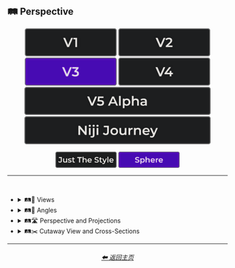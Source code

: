 <h2>🛤️ Perspective</h2>

<div align="center">

[<img src="/Images/Repo_Parts/Buttons/Version_Buttons/button_version_V1_inactive.webp?raw=true" alt="MidJourney V1" height="64" />](/Pages/MJ_V1/Style_Pages/Sphere/Perspective.md)
[<img src="/Images/Repo_Parts/Buttons/Version_Buttons/button_version_V2_inactive.webp?raw=true" alt="MidJourney V2" height="64" />](/Pages/MJ_V2/Style_Pages/Sphere/Perspective.md)
[<img src="/Images/Repo_Parts/Buttons/Version_Buttons/button_version_V3_active.webp?raw=true" alt="MidJourney V3" height="64" />](/Pages/MJ_V3/Style_Pages/Sphere/Perspective.md)
[<img src="/Images/Repo_Parts/Buttons/Version_Buttons/button_version_V4_inactive.webp?raw=true" alt="MidJourney V4" height="64" />](/Pages/MJ_V4/Style_Pages/Just_The_Style/Perspective.md)
<br>
[<img src="/Images/Repo_Parts/Buttons/Version_Buttons/button_version_V5_Alpha_inactive_half.webp?raw=true" alt="MidJourney V5" height="64" />](/Pages/MJ_V5/Style_Pages/Just_The_Style/Perspective.md)
[<img src="/Images/Repo_Parts/Buttons/Version_Buttons/button_version_niji_inactive_half.webp?raw=true" alt="Niji Journey" height="64" />](/Pages/Niji_Journey/Style_Pages/Perspective.md)

[<img src="/Images/Repo_Parts/Buttons/Image_Type_Buttons/button_just_the_style_inactive.webp?raw=true" alt="Just The Style" width="140.5" />](/Pages/MJ_V3/Style_Pages/Just_The_Style/Perspective.md)
[<img src="/Images/Repo_Parts/Buttons/Image_Type_Buttons/button_sphere_active.webp?raw=true" alt="Sphere" width="140.5" />](/Pages/MJ_V3/Style_Pages/Sphere/Perspective.md)

</div>

<hr>
<br>


- <details><summary>🛤️🔭 Views</summary><p><div align="center">

    | Top-View | Side-View | Satellite-View |
    | :-: | :-: | :-: |
    | <img src="/Images/MJ_V3/MidJourney_Styles_(sphere)/sphere_Top-View.webp?raw=true" width="256" /> | <img src="/Images/MJ_V3/MidJourney_Styles_(sphere)/sphere_Side-View.webp?raw=true" width="256" /> | <img src="/Images/MJ_V3/MidJourney_Styles_(sphere)/sphere_Satellite-View.webp?raw=true" width="256" /> |

    <br>
    
    | Worms-Eye View | Aerial View | View From an Airplane |
    | :-: | :-: | :-: |
    | <img src="/Images/MJ_V3/MidJourney_Styles_(sphere)/sphere_Worms-Eye_View.webp?raw=true" width="256" /> | <img src="/Images/MJ_V3/MidJourney_Styles_(sphere)/sphere_Aerial_View.webp?raw=true" width="256" /> | <img src="/Images/MJ_V3/MidJourney_Styles_(sphere)/Wave_12/sphere_View_From_an_Airplane.webp?raw=true" width="256" /> |

    <br>

    | Closeup | Closeup-View | Extreme Closeup |
    | :-: | :-: | :-: |
    | <img src="/Images/MJ_V3/MidJourney_Styles_(sphere)/sphere_Closeup.webp?raw=true" width="256" /> | <img src="/Images/MJ_V3/MidJourney_Styles_(sphere)/sphere_Closeup-View.webp?raw=true" width="256" /> | <img src="/Images/MJ_V3/MidJourney_Styles_(sphere)/Wave_11/sphere_Extreme_Closeup.webp?raw=true" width="256" /> |

    <br>

    | Wide Shot | Epic Wide Shot |
    | :-: | :-: |
    | <img src="/Images/MJ_V3/MidJourney_Styles_(sphere)/sphere_Wide_Shot.webp?raw=true" width="256" /> | <img src="/Images/MJ_V3/MidJourney_Styles_(sphere)/sphere_Epic_Wide_Shot.webp?raw=true" width="256" /> |
    
    <br>
    
    | Centered-Shot | Selfie |
    | :-: | :-: |
    | <img src="/Images/MJ_V3/MidJourney_Styles_(sphere)/Wave_10/sphere_Selfie.webp?raw=true" width="256" /> | <img src="/Images/MJ_V3/MidJourney_Styles_(sphere)/Wave_10/sphere_Centered-Shot.webp?raw=true" width="256" /> |
    
    <br>
    
    | First-Person | First-Person View | Field of View |
    | :-: | :-: | :-: |
    | <img src="/Images/MJ_V3/MidJourney_Styles_(sphere)/sphere_First-Person.webp?raw=true" width="256" /> | <img src="/Images/MJ_V3/MidJourney_Styles_(sphere)/sphere_First-Person_view.webp?raw=true" width="256" /> | <img src="/Images/MJ_V3/MidJourney_Styles_(sphere)/sphere_Field_of_View.webp?raw=true" width="256" /> |

    <br>
    
    | Third-Person | Third-Person View | Product-View |
    | :-: | :-: | :-: |
    | <img src="/Images/MJ_V3/MidJourney_Styles_(sphere)/sphere_Third-Person.webp?raw=true" width="256" /> | <img src="/Images/MJ_V3/MidJourney_Styles_(sphere)/sphere_Third-Person_View.webp?raw=true" width="256" /> | <img src="/Images/MJ_V3/MidJourney_Styles_(sphere)/sphere_Product-View.webp?raw=true" width="256" /> |

  </div></p></details>


- <details><summary>🛤️📐 Angles</summary><p><div align="center">

    | Low Angle | High Angle |
    | :-: | :-: |
    | <img src="/Images/MJ_V3/MidJourney_Styles_(sphere)/Wave_11/sphere_Low_Angle.webp?raw=true" width="256" /> | <img src="/Images/MJ_V3/MidJourney_Styles_(sphere)/Wave_11/sphere_High_Angle.webp?raw=true" width="256" /> |


  </div></p></details>


- <details><summary>🛤️🛣️ Perspective and Projections</summary><p><div align="center">

    | Perspective | Perspective Projection | Panini Projection |
    | :-: | :-: | :-: |
    | <img src="/Images/MJ_V3/MidJourney_Styles_(sphere)/sphere_Perspective.webp?raw=true" width="256" /> | <img src="/Images/MJ_V3/MidJourney_Styles_(sphere)/sphere_Perspective_Projection.webp?raw=true" width="256" /> | <img src="/Images/MJ_V3/MidJourney_Styles_(sphere)/sphere_Panini_Projection.webp?raw=true" width="256" /> | 
    
    <br>

    | Miniature Faking | Brenizer Method |
    | :-: | :-: |
    | <img src="/Images/MJ_V3/MidJourney_Styles_(sphere)/sphere_Miniature_Faking.webp?raw=true" width="256" /> | <img src="/Images/MJ_V3/MidJourney_Styles_(sphere)/sphere_Brenizer_Method.webp?raw=true" width="256" /> |

    <br>
    
    | Forced Perspective | Aerial Perspective |
    | :-: | :-: |
    | <img src="/Images/MJ_V3/MidJourney_Styles_(sphere)/Wave_14/sphere_Forced_Perspective.webp?raw=true" width="256" /> | <img src="/Images/MJ_V3/MidJourney_Styles_(sphere)/Wave_14/sphere_Aerial_Perspective.webp?raw=true" width="256" /> |
    
    <br>

    | Isometric |
    | :-: |
    | <img src="/Images/MJ_V3/MidJourney_Styles_(sphere)/sphere_Isometric.webp?raw=true" width="256" /> |

    <br>
    
    | Orthographic | Multiview Projection |
    | :-: | :-: |
    | <img src="/Images/MJ_V3/MidJourney_Styles_(sphere)/sphere_Orthographic.webp?raw=true" width="256" /> | <img src="/Images/MJ_V3/MidJourney_Styles_(sphere)/sphere_Multiview_Projection.webp?raw=true" width="256" /> |

    <br>

    | Axonometric | Axonometric Projection |
    | :-: | :-: |
    | <img src="/Images/MJ_V3/MidJourney_Styles_(sphere)/Wave_10/sphere_Axonometric.webp?raw=true" width="256" /> | <img src="/Images/MJ_V3/MidJourney_Styles_(sphere)/sphere_Axonometric_Projection.webp?raw=true" width="256" /> |

    <br>
    
    | Dimetric Projection | Trimetric Projection |
    | :-: | :-: |
    | <img src="/Images/MJ_V3/MidJourney_Styles_(sphere)/sphere_Dimetric_Projection.webp?raw=true" width="256" /> | <img src="/Images/MJ_V3/MidJourney_Styles_(sphere)/sphere_Trimetric_Projection.webp?raw=true" width="256" /> |
    
    <br>
    
    | Parallel Projection | Oblique Projection |
    | :-: | :-: |
    | <img src="/Images/MJ_V3/MidJourney_Styles_(sphere)/sphere_Parallel_Projection.webp?raw=true" width="256" /> | <img src="/Images/MJ_V3/MidJourney_Styles_(sphere)/sphere_Oblique_Projection.webp?raw=true" width="256" /> |

    <br>

    | Anamorphosis | Accelerated Perspective | Linear Perspective |
    | :-: | :-: | :-: |
    | <img src="/Images/MJ_V3/MidJourney_Styles_(sphere)/Wave_14/sphere_Anamorphosis.webp?raw=true" width="256" /> | <img src="/Images/MJ_V3/MidJourney_Styles_(sphere)/sphere_Accelerated_Perspective.webp?raw=true" width="256" /> | <img src="/Images/MJ_V3/MidJourney_Styles_(sphere)/sphere_Linear_Perspective.webp?raw=true" width="256" /> |

    <br>
    
    | One-Point Perspective | Two-Point Perspective | Three-Point Perspective |
    | :-: | :-: | :-: |
    | <img src="/Images/MJ_V3/MidJourney_Styles_(sphere)/sphere_One-Point_Perspective.webp?raw=true" width="256" /> | <img src="/Images/MJ_V3/MidJourney_Styles_(sphere)/sphere_Two-Point_Perspective.webp?raw=true" width="256" /> | <img src="/Images/MJ_V3/MidJourney_Styles_(sphere)/sphere_Three-Point_Perspective.webp?raw=true" width="256" /> |
    
    <br>

    | Curvilinear Perspective |
    | :-: |
    | <img src="/Images/MJ_V3/MidJourney_Styles_(sphere)/sphere_Curvilinear_Perspective.webp?raw=true" width="256" /> |

    <br>

    | Cylindrical Perspective |
    | :-: |
    | <img src="/Images/MJ_V3/MidJourney_Styles_(sphere)/sphere_Cylindrical_Perspective.webp?raw=true" width="256" /> |

    <br>
    
    | Reverse Perspective | Inverse Perspective | Inverted Perspective |
    | :-: | :-: | :-: |
    | <img src="/Images/MJ_V3/MidJourney_Styles_(sphere)/sphere_Reverse_Perspective.webp?raw=true" width="256" /> | <img src="/Images/MJ_V3/MidJourney_Styles_(sphere)/sphere_Inverse_Perspective.webp?raw=true" width="256" /> | <img src="/Images/MJ_V3/MidJourney_Styles_(sphere)/sphere_Inverted_Perspective.webp?raw=true" width="256" /> |
    
    <br>
    
    | Divergent Perspective |
    | :-: |
    | <img src="/Images/MJ_V3/MidJourney_Styles_(sphere)/sphere_Divergent_Perspective.webp?raw=true" width="256" /> |

  </div></p></details>


- <details><summary>🛤️✂️ Cutaway View and Cross-Sections</summary><p><div align="center">

    | Cross-Section |
    | :-: |
    | <img src="/Images/MJ_V3/MidJourney_Styles_(sphere)/sphere_Cross-Section.webp?raw=true" width="256" /> |
    
    <br>
    
    | Cutaway | Cutaway-View | Cutaway Drawing |
    | :-: | :-: | :-: |
    | <img src="/Images/MJ_V3/MidJourney_Styles_(sphere)/sphere_Cutaway.webp?raw=true" width="256" /> | <img src="/Images/MJ_V3/MidJourney_Styles_(sphere)/sphere_Cutaway-View.webp?raw=true" width="256" /> | <img src="/Images/MJ_V3/MidJourney_Styles_(sphere)/sphere_Cutaway_Drawing.webp?raw=true" width="256" /> |
    
    <br>
    
    | Exploded-View | Exploded-View Drawing |
    | :-: | :-: |
    | <img src="/Images/MJ_V3/MidJourney_Styles_(sphere)/sphere_Exploded-View.webp?raw=true" width="256" /> | <img src="/Images/MJ_V3/MidJourney_Styles_(sphere)/sphere_Exploded-View_Drawing.webp?raw=true" width="256" /> |

  </div></p></details>

<hr>
<div align="center">
    <h6><a href="/README.md">⬅ 返回主页</a></h6>
</div>